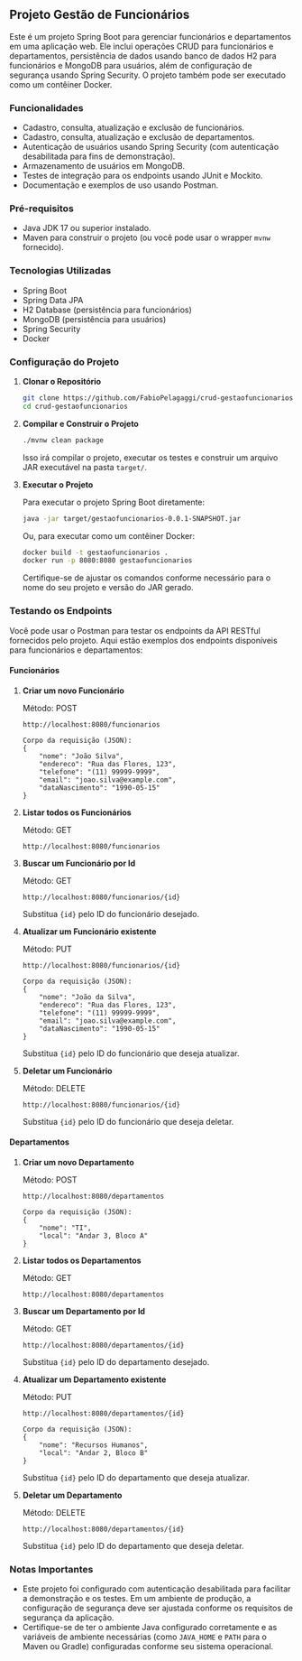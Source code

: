 ## Projeto Gestão de Funcionários

Este é um projeto Spring Boot para gerenciar funcionários e departamentos em uma aplicação web. Ele inclui operações CRUD para funcionários e departamentos, persistência de dados usando banco de dados H2 para funcionários e MongoDB para usuários, além de configuração de segurança usando Spring Security. O projeto também pode ser executado como um contêiner Docker.

### Funcionalidades

- Cadastro, consulta, atualização e exclusão de funcionários.
- Cadastro, consulta, atualização e exclusão de departamentos.
- Autenticação de usuários usando Spring Security (com autenticação desabilitada para fins de demonstração).
- Armazenamento de usuários em MongoDB.
- Testes de integração para os endpoints usando JUnit e Mockito.
- Documentação e exemplos de uso usando Postman.

### Pré-requisitos

- Java JDK 17 ou superior instalado.
- Maven para construir o projeto (ou você pode usar o wrapper `mvnw` fornecido).

### Tecnologias Utilizadas

- Spring Boot
- Spring Data JPA
- H2 Database (persistência para funcionários)
- MongoDB (persistência para usuários)
- Spring Security
- Docker

### Configuração do Projeto

1. **Clonar o Repositório**

   ```bash
   git clone https://github.com/FabioPelagaggi/crud-gestaofuncionarios.git
   cd crud-gestaofuncionarios
   ```

2. **Compilar e Construir o Projeto**

   ```bash
   ./mvnw clean package
   ```

   Isso irá compilar o projeto, executar os testes e construir um arquivo JAR executável na pasta `target/`.

3. **Executar o Projeto**

   Para executar o projeto Spring Boot diretamente:

   ```bash
   java -jar target/gestaofuncionarios-0.0.1-SNAPSHOT.jar
   ```

   Ou, para executar como um contêiner Docker:

   ```bash
   docker build -t gestaofuncionarios .
   docker run -p 8080:8080 gestaofuncionarios
   ```

   Certifique-se de ajustar os comandos conforme necessário para o nome do seu projeto e versão do JAR gerado.

### Testando os Endpoints

Você pode usar o Postman para testar os endpoints da API RESTful fornecidos pelo projeto. Aqui estão exemplos dos endpoints disponíveis para funcionários e departamentos:

#### Funcionários

1. **Criar um novo Funcionário**
   
   Método: POST
   ```
   http://localhost:8080/funcionarios
   
   Corpo da requisição (JSON):
   {
       "nome": "João Silva",
       "endereco": "Rua das Flores, 123",
       "telefone": "(11) 99999-9999",
       "email": "joao.silva@example.com",
       "dataNascimento": "1990-05-15"
   }
   ```

2. **Listar todos os Funcionários**
   
   Método: GET
   ```
   http://localhost:8080/funcionarios
   ```

3. **Buscar um Funcionário por Id**
   
   Método: GET
   ```
   http://localhost:8080/funcionarios/{id}
   ```
   Substitua `{id}` pelo ID do funcionário desejado.

4. **Atualizar um Funcionário existente**
   
   Método: PUT
   ```
   http://localhost:8080/funcionarios/{id}
   
   Corpo da requisição (JSON):
   {
       "nome": "João da Silva",
       "endereco": "Rua das Flores, 123",
       "telefone": "(11) 99999-9999",
       "email": "joao.silva@example.com",
       "dataNascimento": "1990-05-15"
   }
   ```
   Substitua `{id}` pelo ID do funcionário que deseja atualizar.

5. **Deletar um Funcionário**
   
   Método: DELETE
   ```
   http://localhost:8080/funcionarios/{id}
   ```
   Substitua `{id}` pelo ID do funcionário que deseja deletar.

#### Departamentos

1. **Criar um novo Departamento**
   
   Método: POST
   ```
   http://localhost:8080/departamentos
   
   Corpo da requisição (JSON):
   {
       "nome": "TI",
       "local": "Andar 3, Bloco A"
   }
   ```

2. **Listar todos os Departamentos**
   
   Método: GET
   ```
   http://localhost:8080/departamentos
   ```

3. **Buscar um Departamento por Id**
   
   Método: GET
   ```
   http://localhost:8080/departamentos/{id}
   ```
   Substitua `{id}` pelo ID do departamento desejado.

4. **Atualizar um Departamento existente**
   
   Método: PUT
   ```
   http://localhost:8080/departamentos/{id}
   
   Corpo da requisição (JSON):
   {
       "nome": "Recursos Humanos",
       "local": "Andar 2, Bloco B"
   }
   ```
   Substitua `{id}` pelo ID do departamento que deseja atualizar.

5. **Deletar um Departamento**
   
   Método: DELETE
   ```
   http://localhost:8080/departamentos/{id}
   ```
   Substitua `{id}` pelo ID do departamento que deseja deletar.

### Notas Importantes

- Este projeto foi configurado com autenticação desabilitada para facilitar a demonstração e os testes. Em um ambiente de produção, a configuração de segurança deve ser ajustada conforme os requisitos de segurança da aplicação.
- Certifique-se de ter o ambiente Java configurado corretamente e as variáveis de ambiente necessárias (como `JAVA_HOME` e `PATH` para o Maven ou Gradle) configuradas conforme seu sistema operacional.